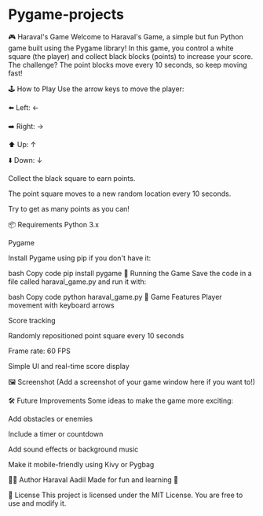 # Pygame-projects
🎮 Haraval's Game
Welcome to Haraval's Game, a simple but fun Python game built using the Pygame library! In this game, you control a white square (the player) and collect black blocks (points) to increase your score. The challenge? The point blocks move every 10 seconds, so keep moving fast!

🕹️ How to Play
Use the arrow keys to move the player:

⬅️ Left: ←

➡️ Right: →

⬆️ Up: ↑

⬇️ Down: ↓

Collect the black square to earn points.

The point square moves to a new random location every 10 seconds.

Try to get as many points as you can!

📦 Requirements
Python 3.x

Pygame

Install Pygame using pip if you don't have it:

bash
Copy code
pip install pygame
🚀 Running the Game
Save the code in a file called haraval_game.py and run it with:

bash
Copy code
python haraval_game.py
📄 Game Features
Player movement with keyboard arrows

Score tracking

Randomly repositioned point square every 10 seconds

Frame rate: 60 FPS

Simple UI and real-time score display

🖼️ Screenshot
(Add a screenshot of your game window here if you want to!)

🛠️ Future Improvements
Some ideas to make the game more exciting:

Add obstacles or enemies

Include a timer or countdown

Add sound effects or background music

Make it mobile-friendly using Kivy or Pygbag

👨‍💻 Author
Haraval Aadil
Made for fun and learning 🎉

📜 License
This project is licensed under the MIT License. You are free to use and modify it.

    
